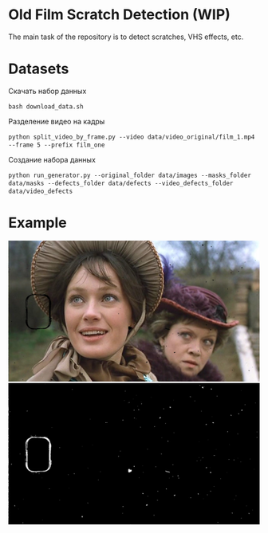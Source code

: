 # Old Film Scratch Detection (WIP)

The main task of the repository is to detect scratches, VHS effects, etc.

# Datasets

Скачать набор данных

```shell
bash download_data.sh
```

Разделение видео на кадры

```shell
python split_video_by_frame.py --video data/video_original/film_1.mp4 --frame 5 --prefix film_one
```

Создание набора данных

```shell
python run_generator.py --original_folder data/images --masks_folder data/masks --defects_folder data/defects --video_defects_folder data/video_defects
```

# Example

![](assert/test_defect.png)
![](assert/test_mask.png)
